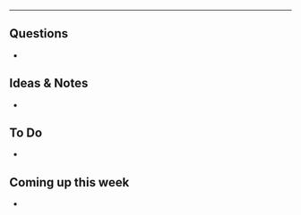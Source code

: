 






************************************

## Questions 

* 

## Ideas & Notes

* 

## To Do

* 

## Coming up this week

* 




